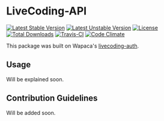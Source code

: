 # LiveCoding-API

[![Latest Stable Version](https://poser.pugx.org/ozankurt/livecoding-api/v/stable)](https://packagist.org/packages/ozankurt/livecoding-api) 
[![Latest Unstable Version](https://poser.pugx.org/ozankurt/livecoding-api/v/unstable)](https://packagist.org/packages/ozankurt/livecoding-api) 
[![License](https://poser.pugx.org/ozankurt/livecoding-api/license)](https://packagist.org/packages/ozankurt/livecoding-api)
[![Total Downloads](https://poser.pugx.org/ozankurt/livecoding-api/downloads)](https://packagist.org/packages/ozankurt/livecoding-api) 
[![Travis-CI](https://api.travis-ci.org/OzanKurt/LiveCoding-API.svg)](https://travis-ci.org/OzanKurt/LiveCoding-API)
[![Code Climate](https://codeclimate.com/github/OzanKurt/LiveCoding-API/badges/gpa.svg)](https://codeclimate.com/github/OzanKurt/LiveCoding-API)

This package was built on Wapaca's [livecoding-auth](https://github.com/Wapaca/livecoding-auth/). 

## Usage

Will be explained soon.

## Contribution Guidelines

Will be added soon.
